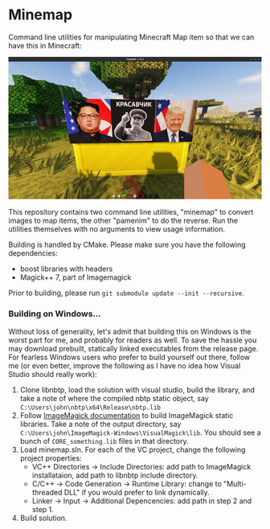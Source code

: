 # Minemap

Command line utilities for manipulating Minecraft Map item so that we can have this in Minecraft:

![Screenshot](Screenshot.png)

This repository contains two command line utilities, "minemap" to convert images to map items, the other "pamenim" to do the reverse. Run the utilities themselves with no arguments to view usage information.

Building is handled by CMake. Please make sure you have the following dependencies:

* boost libraries with headers
* Magick++ 7, part of Imagemagick

Prior to building, please run `git submodule update --init --recursive`.

### Building on Windows...

Without loss of generality, let's admit that building this on Windows is the worst part for me, and probably for readers as well. To save the hassle you may download prebuilt, statically linked executables from the release page. For fearless Windows users who prefer to build yourself out there, follow me (or even better, improve the following as I have no idea how Visual Studio should really work):

1. Clone libnbtp, load the solution with visual studio, build the library, and take a note of where the compiled nbtp static object, say `C:\Users\john\nbtp\x64\Release\nbtp.lib`
2. Follow [ImageMagick documentation](https://imagemagick.org/script/install-source.php) to build ImageMagick static libraries. Take a note of the output directory, say `C:\Users\john\ImageMagick-Windows\VisualMagick\lib`. You should see a bunch of `CORE_something.lib` files in that directory.
3. Load minemap.sln. For each of the VC project, change the following project properties:
   - VC++ Directories -> Include Directories: add path to ImageMagick installataion, add path to libnbtp include directory.
   - C/C++ -> Code Generation -> Runtime Library: change to "Multi-threaded DLL" if you would prefer to link dynamically.
   - Linker -> Input -> Additional Depencencies: add path in step 2 and step 1.
4. Build solution.
